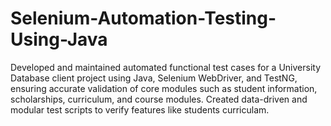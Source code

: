 # Selenium-Automation-Testing-Using-Java
Developed and maintained automated functional test cases for a University Database client project using Java, Selenium WebDriver, and TestNG, ensuring accurate validation of core modules such as student information, scholarships, curriculum, and course modules.  Created data-driven and modular test scripts to verify features like students curriculam.
